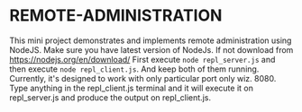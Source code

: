 # REMOTE-ADMINISTRATION
This mini project demonstrates and implements remote administration using NodeJS.
Make sure you have latest version of NodeJs. If not download from https://nodejs.org/en/download/
First execute `node repl_server.js` and then execute `node repl_client.js`. And keep both of them running.
Currently, it's designed to work with only particular port only wiz. 8080. Type anything in the repl_client.js terminal and it will execute it on repl_server.js and produce the output on repl_client.js.
